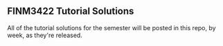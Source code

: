 ## FINM3422 Tutorial Solutions

All of the tutorial solutions for the semester will be posted in this repo, by week, as they're released.
